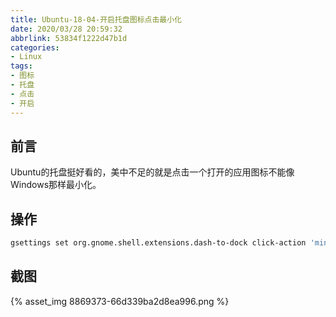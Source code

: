 ```yaml
---
title: Ubuntu-18-04-开启托盘图标点击最小化
date: 2020/03/28 20:59:32
abbrlink: 53834f1222d47b1d
categories:
- Linux
tags:
- 图标
- 托盘
- 点击
- 开启
---
```

## 前言
Ubuntu的托盘挺好看的，美中不足的就是点击一个打开的应用图标不能像Windows那样最小化。

## 操作
```bash
gsettings set org.gnome.shell.extensions.dash-to-dock click-action 'minimize'
```

## 截图
{% asset_img 8869373-66d339ba2d8ea996.png %}
